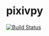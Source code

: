 # pixivpy
[![Build Status](https://travis-ci.com/Alfa-Q/pixivpy.svg?token=NAcpuTjLC6CrUpWrqz9p&branch=master)](https://travis-ci.com/Alfa-Q/pixivpy)
